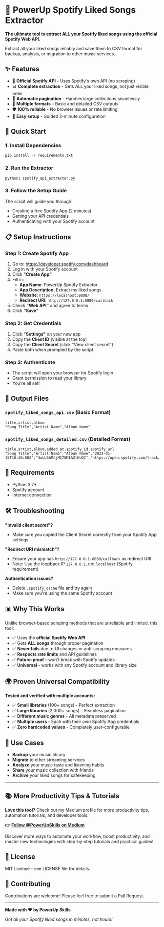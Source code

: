 # 🎵 PowerUp Spotify Liked Songs Extractor

**The ultimate tool to extract ALL your Spotify liked songs using the official Spotify Web API.**

Extract all your liked songs reliably and save them to CSV format for backup, analysis, or migration to other music services.

## ✨ Features

- 🔑 **Official Spotify API** - Uses Spotify's own API (no scraping)
- 📊 **Complete extraction** - Gets ALL your liked songs, not just visible ones
- 🔄 **Automatic pagination** - Handles large collections seamlessly
- 💾 **Multiple formats** - Basic and detailed CSV outputs
- 🛡️ **100% reliable** - No browser issues or rate limiting
- 🚀 **Easy setup** - Guided 2-minute configuration

## 🚀 Quick Start

### 1. Install Dependencies
```bash
pip install -r requirements.txt
```

### 2. Run the Extractor
```bash
python3 spotify_api_extractor.py
```

### 3. Follow the Setup Guide
The script will guide you through:
- Creating a free Spotify App (2 minutes)
- Getting your API credentials
- Authenticating with your Spotify account

## 📋 Setup Instructions

### Step 1: Create Spotify App
1. Go to: https://developer.spotify.com/dashboard
2. Log in with your Spotify account
3. Click **"Create App"**
4. Fill in:
   - **App Name**: PowerUp Spotify Extractor
   - **App Description**: Extract my liked songs
   - **Website**: `https://localhost:8888/`
   - **Redirect URI**: `http://127.0.0.1:8080/callback`
5. Check **"Web API"** and agree to terms
6. Click **"Save"**

### Step 2: Get Credentials
1. Click **"Settings"** on your new app
2. Copy the **Client ID** (visible at the top)
3. Copy the **Client Secret** (click "View client secret")
4. Paste both when prompted by the script

### Step 3: Authenticate
- The script will open your browser for Spotify login
- Grant permission to read your library
- You're all set!

## 📁 Output Files

### `spotify_liked_songs_api.csv` (Basic Format)
```csv
title,artist,album
"Song Title","Artist Name","Album Name"
```

### `spotify_liked_songs_detailed.csv` (Detailed Format)
```csv
title,artist,album,added_at,spotify_id,spotify_url
"Song Title","Artist Name","Album Name","2023-01-15T10:30:00Z","4uLU6hMCjMI75M1A2tKUQC","https://open.spotify.com/track/..."
```

## 🔧 Requirements

- Python 3.7+
- Spotify account
- Internet connection

## 🛠️ Troubleshooting

**"Invalid client secret"?**
- Make sure you copied the Client Secret correctly from your Spotify App settings

**"Redirect URI mismatch"?**
- Ensure your app has `http://127.0.0.1:8080/callback` as redirect URI
- Note: Use the loopback IP `127.0.0.1`, not `localhost` (Spotify requirement)

**Authentication issues?**
- Delete `.spotify_cache` file and try again
- Make sure you're using the same Spotify account

## 📊 Why This Works

Unlike browser-based scraping methods that are unreliable and limited, this tool:

- ✅ Uses the **official Spotify Web API**
- ✅ Gets **ALL songs** through proper pagination
- ✅ **Never fails** due to UI changes or anti-scraping measures
- ✅ **Respects rate limits** and API guidelines
- ✅ **Future-proof** - won't break with Spotify updates
- ✅ **Universal** - works with any Spotify account and library size

## 🌍 Proven Universal Compatibility

**Tested and verified with multiple accounts:**
- ✅ **Small libraries** (100+ songs) - Perfect extraction
- ✅ **Large libraries** (2,000+ songs) - Seamless pagination
- ✅ **Different music genres** - All metadata preserved
- ✅ **Multiple users** - Each with their own Spotify App credentials
- ✅ **Zero hardcoded values** - Completely user-configurable

## 🎯 Use Cases

- **Backup** your music library
- **Migrate** to other streaming services
- **Analyze** your music taste and listening habits
- **Share** your music collection with friends
- **Archive** your liked songs for safekeeping

---

## 📚 More Productivity Tips & Tutorials

**Love this tool?** Check out my Medium profile for more productivity tips, automation tutorials, and developer tools:

**👉 [Follow @PowerUpSkills on Medium](https://medium.com/@PowerUpSkills)**

Discover more ways to automate your workflow, boost productivity, and master new technologies with step-by-step tutorials and practical guides!

## 📄 License

MIT License - see LICENSE file for details.

## 🤝 Contributing

Contributions are welcome! Please feel free to submit a Pull Request.

---

**Made with ❤️ by PowerUp Skills**

*Get all your Spotify liked songs in minutes, not hours!*
